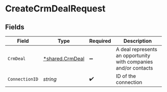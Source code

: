 # CreateCrmDealRequest


## Fields

| Field                                                           | Type                                                            | Required                                                        | Description                                                     |
| --------------------------------------------------------------- | --------------------------------------------------------------- | --------------------------------------------------------------- | --------------------------------------------------------------- |
| `CrmDeal`                                                       | [*shared.CrmDeal](../../../pkg/models/shared/crmdeal.md)        | :heavy_minus_sign:                                              | A deal represents an opportunity with companies and/or contacts |
| `ConnectionID`                                                  | *string*                                                        | :heavy_check_mark:                                              | ID of the connection                                            |